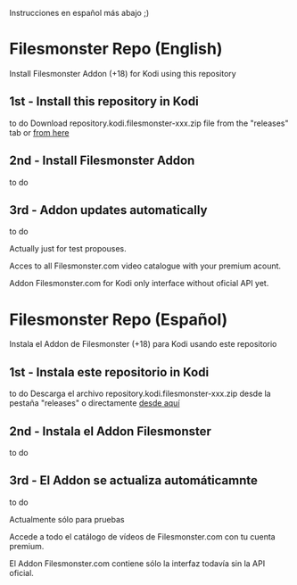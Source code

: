 Instrucciones en español más abajo ;)

# Filesmonster Repo (English)

Install Filesmonster Addon (+18) for Kodi using this repository


## 1st - Install this repository in Kodi
to do
Download repository.kodi.filesmonster-xxx.zip file from the "releases" tab or [from here](https://github.com/spaniard1978/Filesmonster/releases/download/repo/repository.kodi.filesmonster-1.0.0.zip)




## 2nd - Install Filesmonster Addon
to do

## 3rd - Addon updates automatically
to do


Actually just for test propouses.

Acces to all Filesmonster.com video catalogue with your premium acount.

Addon Filesmonster.com for Kodi only interface without oficial API yet.








# Filesmonster Repo (Español)

Instala el Addon de Filesmonster (+18) para Kodi usando este repositorio

## 1st - Instala este repositorio in Kodi
to do
Descarga el archivo repository.kodi.filesmonster-xxx.zip desde la pestaña "releases"  o directamente [desde aquí](https://github.com/spaniard1978/Filesmonster/releases/download/repo/repository.kodi.filesmonster-1.0.0.zip)


## 2nd - Instala el Addon Filesmonster
to do

## 3rd - El Addon se actualiza automáticamnte
to do


Actualmente sólo para pruebas

Accede a todo el catálogo de vídeos de Filesmonster.com con tu cuenta premium.

El Addon Filesmonster.com contiene sólo la interfaz todavía sin la API oficial.
